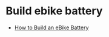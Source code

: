 # Build ebike battery

- [How to Build an eBike Battery](https://www.youtube.com/watch?v=ZxhIs_xxVY0)